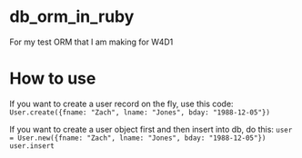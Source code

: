 # db_orm_in_ruby
For my test ORM that I am making for W4D1

# How to use
If you want to create a user record on the fly, use this code:
`User.create({fname: "Zach", lname: "Jones", bday: "1988-12-05"})`

If you want to create a user object first and then insert into db, do this:
`user = User.new({fname: "Zach", lname: "Jones", bday: "1988-12-05"})
user.insert`
